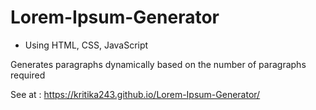 # Lorem-Ipsum-Generator

- Using HTML, CSS, JavaScript

Generates paragraphs dynamically based on the number of paragraphs required

See at : https://kritika243.github.io/Lorem-Ipsum-Generator/
